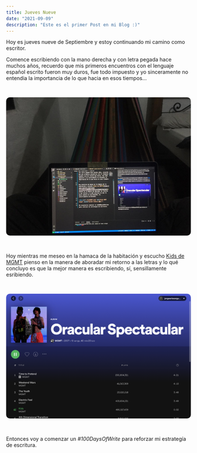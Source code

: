 ```yaml
---
title: Jueves Nueve
date: "2021-09-09"
description: "Este es el primer Post en mi Blog :)"
---
```


<!-- date: año-mes-día -->

Hoy es jueves nueve de Septiembre y estoy continuando mi camino como escritor.

Comence escribiendo con la mano derecha y con letra pegada hace muchos años, recuerdo que mis primeros encuentros con el lenguaje español escrito fueron muy duros, fue todo impuesto y yo sinceramente no entendia la importancia de lo que hacia en esos tiempos...

<img src="./fotoEscritura.jpeg" alt="Write time Image" style="border-radius:10px; margin:30px 0;">

Hoy mientras me meseo en la hamaca de la habitación y escucho [Kids de MGMT](https://open.spotify.com/track/1jJci4qxiYcOHhQR247rEU?si=e72648f27b5f4671) pienso en la manera de aboradar mi retorno a las letras y lo qué concluyo es que la mejor manera es escribiendo, sí, sensillamente esribiendo.

<img src="./kidsMGMT.png" alt="Kids MGMT Image" style="border-radius:10px; margin:30px 0;">

Entonces voy a comenzar un _#100DaysOfWrite_ para reforzar mi estrategía de escritura.

